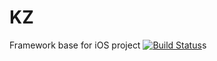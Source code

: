 # KZ
Framework base for iOS project 
[![Build Status](https://travis-ci.org/k3zi/KZ.svg?branch=master)](https://travis-ci.org/k3zi/KZ)s
